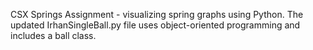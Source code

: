 CSX Springs Assignment - visualizing spring graphs using Python. The updated IrhanSingleBall.py file uses object-oriented programming and includes a ball class.
